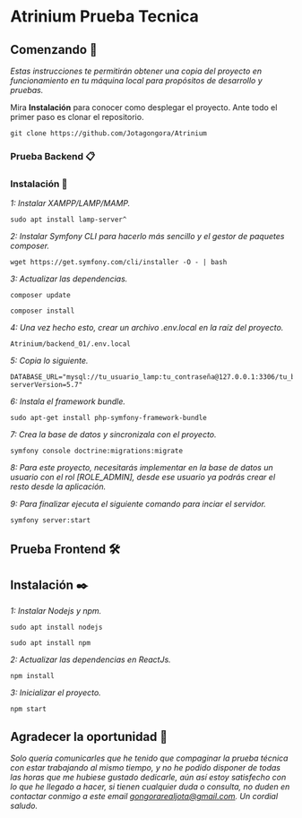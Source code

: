 # Atrinium Prueba Tecnica

## Comenzando 🚀

_Estas instrucciones te permitirán obtener una copia del proyecto en funcionamiento en tu máquina local para propósitos de desarrollo y pruebas._

Mira **Instalación** para conocer como desplegar el proyecto. Ante todo el primer paso es clonar el repositorio.

```
git clone https://github.com/Jotagongora/Atrinium
```


### Prueba Backend 📋

### Instalación 🔧

_1: Instalar XAMPP/LAMP/MAMP._

```
sudo apt install lamp-server^
```

_2: Instalar Symfony CLI para hacerlo más sencillo y el gestor de paquetes composer._

```
wget https://get.symfony.com/cli/installer -O - | bash
```
_3: Actualizar las dependencias._

```
composer update
```
```
composer install
```
_4: Una vez hecho esto, crear un archivo .env.local en la raíz del proyecto._

```
Atrinium/backend_01/.env.local
```
_5: Copia lo siguiente._

```
DATABASE_URL="mysql://tu_usuario_lamp:tu_contraseña@127.0.0.1:3306/tu_base_de_datos?serverVersion=5.7"
```

_6: Instala el framework bundle._

```
sudo apt-get install php-symfony-framework-bundle
```

_7: Crea la base de datos y sincronizala con el proyecto._

```
symfony console doctrine:migrations:migrate
```

_8: Para este proyecto, necesitarás implementar en la base de datos un usuario con el rol [ROLE_ADMIN], desde ese usuario ya podrás crear el resto desde la aplicación._ 

_9: Para finalizar ejecuta el siguiente comando para inciar el servidor._

```
symfony server:start
```

## Prueba Frontend 🛠️

## Instalación ✒️

_1: Instalar Nodejs y npm._

```
sudo apt install nodejs
```
```
sudo apt install npm
```

_2: Actualizar las dependencias en ReactJs._

```
npm install
```

_3: Inicializar el proyecto._

```
npm start
```

## Agradecer la oportunidad 🎁

_Solo quería comunicarles que he tenido que compaginar la prueba técnica con estar trabajando al mismo tiempo, y no he podido disponer de todas las horas que me hubiese gustado dedicarle,
aún así estoy satisfecho con lo que he llegado a hacer, si tienen cualquier duda o consulta, no duden en contactar conmigo a este email gongorarealjota@gmail.com.
Un cordial saludo._
